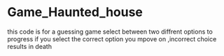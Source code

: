 # Game_Haunted_house
this code is for a guessing game 
select between two diffrent options to progress 
if you select the correct option you mpove on ,incorrect choice results in death 
